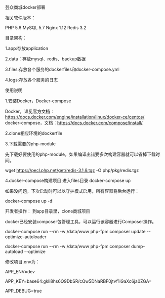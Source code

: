 芸众商城docker部署

相关软件版本：

PHP 5.6
MySQL 5.7
Nginx 1.12
Redis 3.2

目录架构：

1.app:存放application

2.data：存放mysql、redis、backup数据

3.files:存放各个服务的dockerfiles和docker-compose.yml

4.logs:存放各个服务的日志

使用说明

1.安装Docker，Docker-compose

Docker，详见官方文档：https://docs.docker.com/engine/installation/linux/docker-ce/centos/
docker-compose，文档：https://docs.docker.com/compose/install/

2.clone相应环境的dockerfile


3.下载需要的php-module

先下载好要使用的php-module，如果编译出错要多次构建容器就可以省掉下载时间。

wget https://pecl.php.net/get/redis-3.1.6.tgz -O php/pkg/redis.tgz

4.docker-compose构建项目
进入files目录
docker-compose up

如果没问题，下次启动时可以以守护模式启用，所有容器将后台运行：

docker-compose up -d


开发者操作：
到app目录里，clone商城项目

docker已经安装composer包管理工具，可以运行该容器进行Composer操作。

docker-compose run --rm -w /data/www php-fpm composer update --optimize-autoloader

docker-compose run --rm -w /data/www php-fpm composer dump-autoload --optimize

修改项目.env为：

APP_ENV=dev

APP_KEY=base64:gkli8hs6Q9DbSR/cQw5DNaRBF0jtvf1iGaXc6ja0ZGA=

APP_DEBUG=true
